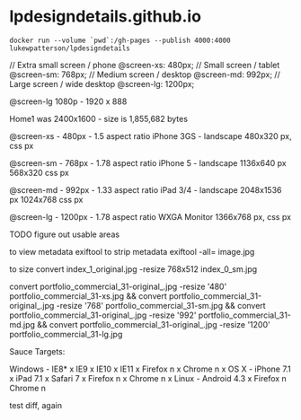 lpdesigndetails.github.io
=========================

```
docker run --volume `pwd`:/gh-pages --publish 4000:4000 lukewpatterson/lpdesigndetails
```


// Extra small screen / phone
@screen-xs:                  480px;
// Small screen / tablet
@screen-sm:                  768px;
// Medium screen / desktop
@screen-md:                  992px;
// Large screen / wide desktop
@screen-lg:                  1200px;



@screen-lg
1080p - 1920 x 888


Home1 was 2400x1600 - size is 1,855,682 bytes


@screen-xs - 480px - 1.5 aspect ratio
iPhone 3GS - landscape
480x320 px, css px

@screen-sm - 768px - 1.78 aspect ratio
iPhone 5 - landscape
1136x640 px
568x320 css px

@screen-md - 992px - 1.33 aspect ratio
iPad 3/4 - landscape
2048x1536 px
1024x768 css px

@screen-lg - 1200px - 1.78 aspect ratio
WXGA Monitor
1366x768 px, css px



TODO figure out usable areas


to view metadata
exiftool
to strip metadata
exiftool -all= image.jpg

to size
convert index_1_original.jpg -resize 768x512 index_0_sm.jpg


convert portfolio_commercial_31-original_.jpg -resize '480' portfolio_commercial_31-xs.jpg &&
convert portfolio_commercial_31-original_.jpg -resize '768' portfolio_commercial_31-sm.jpg &&
convert portfolio_commercial_31-original_.jpg -resize '992' portfolio_commercial_31-md.jpg && 
convert portfolio_commercial_31-original_.jpg -resize '1200' portfolio_commercial_31-lg.jpg


Sauce Targets:

Windows -   IE8* x
            IE9 x
            IE10 x
            IE11 x
            Firefox n x
            Chrome n x
OS X -      iPhone 7.1 x
            iPad 7.1 x
            Safari 7 x
            Firefox n x
            Chrome n x
Linux -     Android 4.3 x
            Firefox n
            Chrome n

test diff, again
 
